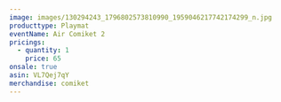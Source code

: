 ```yaml
---
image: images/130294243_1796802573810990_1959046217742174299_n.jpg
producttype: Playmat
eventName: Air Comiket 2
pricings:
  - quantity: 1
    price: 65
onsale: true
asin: VL7Qej7qY
merchandise: comiket
---
```

